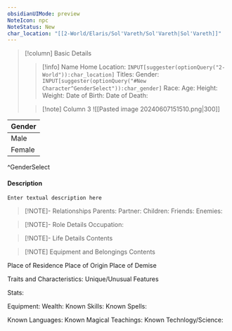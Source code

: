 ```yaml
---
obsidianUIMode: preview
NoteIcon: npc
NoteStatus: New
char_location: "[[2-World/Elaris/Sol'Vareth/Sol'Vareth|Sol'Vareth]]"
---
```



> [!column] Basic Details
>> [!info] Name
>> Home Location: `INPUT[suggester(optionQuery("2-World")):char_location]` 
>> Titles:
>> Gender: `INPUT[suggester(optionQuery("#New Character^GenderSelect")):char_gender]`
>> Race:
>> Age:
>> Height:
>> Weight:
>> Date of Birth:
>> Date of Death:
>
>> [!note] Column 3
>> ![[Pasted image 20240607151510.png|300]]



| Gender |
| ------ |
| Male   |
| Female |
^GenderSelect



#### Description
`Enter textual description here`

> [!NOTE]- Relationships
> Parents:
> Partner:
> Children:
> Friends:
> Enemies:

> [!NOTE]- Role Details
> Occupation:

> [!NOTE]- Life Details
> Contents

> [!NOTE] Equipment and Belongings
> Contents


Place of Residence
Place of Origin
Place of Demise

Traits and Characteristics:
Unique/Unusual Features

Stats:

Equipment:
Wealth:
Known Skills:
Known Spells:

Known Languages:
Known Magical Teachings:
Known Technlogy/Science:

